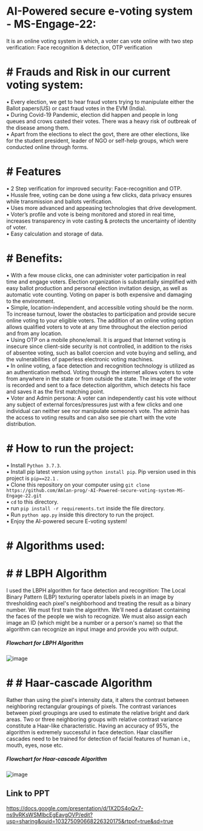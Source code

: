 # AI-Powered secure e-voting system - MS-Engage-22:
It is an online voting system in which, a voter can vote online with two step verification: Face recognition &amp; detection, OTP verification

# # Frauds and Risk in our current voting system:
•	Every election, we get to hear fraud voters trying to manipulate either the Ballot papers(US) or cast fraud votes in the EVM (India).<br/>
•	During Covid-19 Pandemic, election did happen and people in long queues and crows casted their votes. There was a heavy risk of outbreak of the disease among them.<br/>
•	Apart from the elections to elect the govt, there are other elections, like for the student president, leader of NGO or self-help groups, which were conducted  online through forms.<br/>

# # Features
•	2 Step verification for improved security: Face-recognition and OTP.<br/>
•	Hussle free, voting can be done using a few clicks, data privacy ensures while transmission and ballots verification.<br/>
•	Uses more advanced and appeasing technologies that drive development.<br/>
•	Voter’s profile and vote is being monitored and stored in real time, increases transparency in vote casting & protects the uncertainty of identity of voter.<br/>
•	Easy calculation and storage of data.<br/>

# # Benefits:
•	With a few mouse clicks, one can administer voter participation in real time and engage voters. Election organization is substantially simplified with easy ballot production and personal election invitation design, as well as automatic vote counting. Voting on paper is both expensive and damaging to the environment.<br/>
•	Simple, location-independent, and accessible voting should be the norm. To increase turnout, lower the obstacles to participation and provide secure online voting to your eligible voters. The addition of an online voting option allows qualified voters to vote at any time throughout the election period and from any location.<br/>
•	Using OTP on a mobile phone/email. It is argued that Internet voting is insecure since client-side security is not controlled, in addition to the risks of absentee voting, such as ballot coercion and vote buying and selling, and the vulnerabilities of paperless electronic voting machines.<br/>
•	In online voting, a face detection and recognition technology is utilized as an authentication method. Voting through the internet allows voters to vote from anywhere in the state or from outside the state. The image of the voter is recorded and sent to a face detection algorithm, which detects his face and saves it as the first matching point.<br/>
•	Voter and Admin persona: A voter can independently cast his vote without any subject of external forces/pressures just with a few clicks and one individual can neither see nor manipulate someone’s vote. The admin has the access to voting results and can also see pie chart with the vote distribution.<br/>


# # How to run the project:

•	Install `Python 3.7.3`. <br/>
•	Install pip latest version using `python install pip`. Pip version used in this project is `pip==22.1` .<br/>
•	Clone this repository on your computer using `git clone https://github.com/Amlan-prog/-AI-Powered-secure-voting-system-MS-Engage-22.git`<br/>
•	`cd` to this directory.<br/>
•	run `pip install -r requirements.txt` inside the file directory.<br/>
•	Run `python app.py` inside this directory to run the project.<br/>
•	Enjoy the AI-powered secure E-voting system!

# # Algorithms used:
# # # LBPH Algorithm
I used the LBPH algorithm for face detection and recognition: The Local Binary Pattern (LBP) texturing operator labels pixels in an image by thresholding each pixel's neighborhood and treating the result as a binary number. We must first train the algorithm. We'll need a dataset containing the faces of the people we wish to recognize. We must also assign each image an ID (which might be a number or a person's name) so that the algorithm can recognize an input image and provide you with output.
##### Flowchart for LBPH Algorithm
![image](https://user-images.githubusercontent.com/106246237/170875535-d2a5745f-157e-4bbb-846b-a38ced3504c5.png)


# # # Haar-cascade Algorithm
Rather than using the pixel's intensity data, it alters the contrast between neighboring rectangular groupings of pixels. The contrast variances between pixel groupings are used to estimate the relative bright and dark areas. Two or three neighboring groups with relative contrast variance constitute a Haar-like characteristic. Having an accuracy of 95%, the algorithm is extremely successful in face detection. Haar classifier cascades need to be trained for detection of facial features of human i.e., mouth, eyes, nose etc.
##### Flowchart for Haar-cascade Algorithm
![image](https://user-images.githubusercontent.com/106246237/170875641-f25afa92-880b-4d47-85d6-e7dfe6ea2759.png)

## Link to PPT
https://docs.google.com/presentation/d/1X2DS4oQx7-ns9vRKsWSMlbcEgEavgOVP/edit?usp=sharing&ouid=103275090668226320175&rtpof=true&sd=true
















